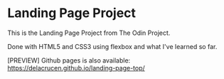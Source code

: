 # Landing Page Project

This is the Landing Page Project from The Odin Project.

Done with HTML5 and CSS3 using flexbox and what I've learned so far.

[PREVIEW] Github pages is also available:  
https://delacrucen.github.io/landing-page-top/  
